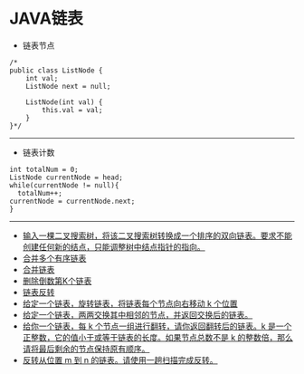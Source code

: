 # JAVA链表
+ 链表节点
```
/*
public class ListNode {
    int val;
    ListNode next = null;

    ListNode(int val) {
        this.val = val;
    }
}*/
```
------------------------------
+ 链表计数
```
int totalNum = 0;
ListNode currentNode = head;
while(currentNode != null){
  totalNum++;
currentNode = currentNode.next;
}
```
---------------------------
+ [输入一棵二叉搜索树，将该二叉搜索树转换成一个排序的双向链表。要求不能创建任何新的结点，只能调整树中结点指针的指向。](https://github.com/jikwjjw/JAVA-DataStructure/blob/LinkNode/Clone.java)
+ [合并多个有序链表](https://github.com/jikwjjw/JAVA-DataStructure/blob/LinkNode/ListNodeMerge.java)
+ [合并链表](https://github.com/jikwjjw/JAVA-DataStructure/blob/LinkNode/ListNodeMerge.java)
+ [删除倒数第K个链表](https://github.com/jikwjjw/JAVA-DataStructure/blob/LinkNode/ListNodeMerge.java)
+ [链表反转](https://github.com/jikwjjw/JAVA-DataStructure/blob/LinkNode/ReverseList.java)
+ [给定一个链表，旋转链表，将链表每个节点向右移动 k 个位置](https://github.com/jikwjjw/JAVA-DataStructure/blob/LinkNode/RotateRight.java)
+ [给定一个链表，两两交换其中相邻的节点，并返回交换后的链表。](https://github.com/jikwjjw/JAVA-DataStructure/blob/LinkNode/SwapPairs.java)
+ [给你一个链表，每 k 个节点一组进行翻转，请你返回翻转后的链表。k 是一个正整数，它的值小于或等于链表的长度。如果节点总数不是 k 的整数倍，那么请将最后剩余的节点保持原有顺序。](https://github.com/jikwjjw/JAVA-DataStructure/blob/LinkNode/reverseKGroup.java)
+ [反转从位置 m 到 n 的链表。请使用一趟扫描完成反转。](https://github.com/jikwjjw/JAVA-DataStructure/blob/LinkNode/reverseBetween.java)
